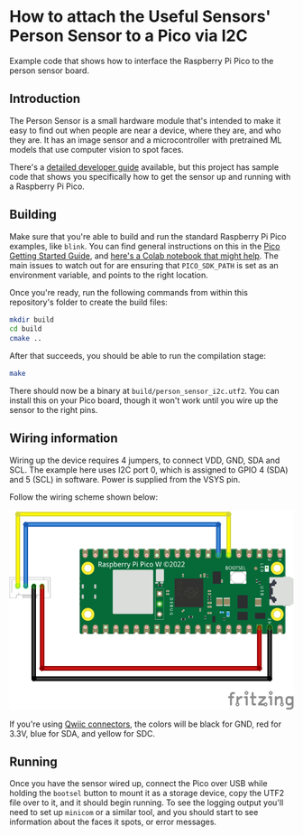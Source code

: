 # How to attach the Useful Sensors' Person Sensor to a Pico via I2C

Example code that shows how to interface the Raspberry Pi Pico to the person 
sensor board. 

## Introduction

The Person Sensor is a small hardware module that's intended to make it easy to
find out when people are near a device, where they are, and who they are. It has
an image sensor and a microcontroller with pretrained ML models that use
computer vision to spot faces. 

There's a [detailed developer guide](https://usfl.ink/ps_dev)
available, but this project has sample code that shows you specifically how to 
get the sensor up and running with a Raspberry Pi Pico.

## Building

Make sure that you're able to build and run the standard Raspberry Pi Pico
examples, like `blink`. You can find general instructions on this in the 
[Pico Getting Started Guide](https://datasheets.raspberrypi.com/pico/getting-started-with-pico.pdf),
and [here's a Colab notebook that might help](https://usfl.ink/pico_blink_colab).
The main issues to watch out for are ensuring that `PICO_SDK_PATH` is set as an
environment variable, and points to the right location.

Once you're ready, run the following commands from within this repository's
folder to create the build files:

```bash
mkdir build
cd build
cmake ..
```

After that succeeds, you should be able to run the compilation stage:

```bash
make
```

There should now be a binary at `build/person_sensor_i2c.utf2`. You can install
this on your Pico board, though it won't work until you wire up the sensor to
the right pins.

## Wiring information

Wiring up the device requires 4 jumpers, to connect VDD, GND, SDA and SCL. The example here uses I2C port 0, which is assigned to GPIO 4 (SDA) and 5 (SCL) in software. Power is supplied from the VSYS pin.

Follow the wiring scheme shown below:

![Wiring diagram for Person Sensor/Pico](pico_person_sensor_bb.png)

If you're using [Qwiic connectors](https://www.sparkfun.com/qwiic), the colors 
will be black for GND, red for 3.3V, blue for SDA, and yellow for SDC.

## Running

Once you have the sensor wired up, connect the Pico over USB while holding the
`bootsel` button to mount it as a storage device, copy the UTF2 file over to it,
and it should begin running. To see the logging output you'll need to set up
`minicom` or a similar tool, and you should start to see information about the
faces it spots, or error messages.